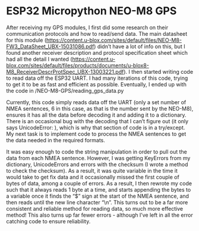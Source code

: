 # ESP32 Micropython NEO-M8 GPS


After receiving my GPS modules, I first did some research on their communication protocols and how to read/send data. The main datasheet for this module (https://content.u-blox.com/sites/default/files/NEO-M8-FW3_DataSheet_UBX-15031086.pdf) didn’t have a lot of info on this, but I found another receiver description and protocol specification sheet which had all the detail I wanted (https://content.u-blox.com/sites/default/files/products/documents/u-blox8-M8_ReceiverDescrProtSpec_UBX-13003221.pdf). I then started writing code to read data off the ESP32 UART. I had many iterations of this code, trying to get it to be as fast and efficient as possible. Eventually, I ended up with the code in /NEO-M8-GPS/reading_gps_data.py

Currently, this code simply reads data off the UART (only a set number of NMEA sentences, 6 in this case, as that is the number sent by the NEO-M8), ensures it has all the data before decoding it and adding it to a dictionary. There is an occasional bug with the decoding that I can’t figure out (it only says UnicodeError: ), which is why that section of code is in a try/except. My next task is to implement code to process the NMEA sentences to get the data needed in the required formats.

It was easy enough to code the string manipulation in order to pull out the data from each NMEA sentence. However, I was getting KeyErrors from my dictionary, UnicodeErrors and errors with the checksum (I wrote a method to check the checksum). As a result, it was quite variable in the time it would take to get fix data and it occasionally missed the first couple of bytes of data, among a couple of errors. As a result, I then rewrote my code such that it always reads 1 byte at a time, and starts appending the bytes to a variable once it finds the “$” sign at the start of the NMEA sentence, and then reads until the new line character “\n”. This turns out to be a far more consistent and reliable method for reading data, so much more effective method! This also turns up far fewer errors - although I’ve left in all the error catching code to ensure reliability.
